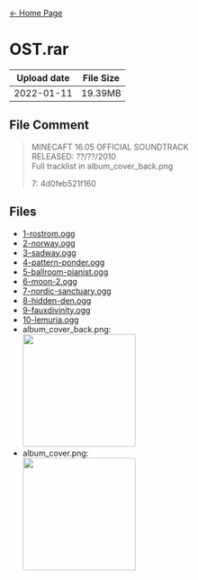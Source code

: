[← Home Page](../README.md#7-other-content)

# OST.rar
| Upload date  | File Size |
| -----------  | --------- |
| 2022-01-11   | 19.39MB   |

## File Comment
> MINECAFT 16.05 OFFICIAL SOUNDTRACK  
> RELEASED: ??/??/2010  
> Full tracklist in album_cover_back.png
> 
> 7: 4d0feb521f160

## Files
* [1-rostrom.ogg](ost/rostrom.md)
* [2-norway.ogg](ost/norway.md)
* [3-sadway.ogg](ost/sadway.md)
* [4-pattern-ponder.ogg](ost/pattern-ponder.md)
* [5-ballroom-pianist.ogg](ost/ballroom-pianist.md)
* [6-moon-2.ogg](ost/moon-2.md)
* [7-nordic-sanctuary.ogg](ost/nordic-sanctuary.md)
* [8-hidden-den.ogg](ost/hidden-den.md)
* [9-fauxdivinity.ogg](ost/faux-divinity.md)
* [10-lemuria.ogg](ost/lemuria.md)
* album_cover_back.png:  
  <img src="https://lh6.googleusercontent.com/Nz1viPmEICgTqgb5PVgp1zdz2zY9XJpgeZjNK--CicOkh7-3NDMxQlt8QpqsAMEO-nlEscs4WsgrQwPPqCFMuG1Ne9QvDv8ucrS8GuNR6i6iVv14ax_86rG0wUaUEa0esZ6mKZdij6g2ACqsDszZ" width="200">
* album_cover.png:  
  <img src="https://lh4.googleusercontent.com/ZGGhu920uwsLmpUJaPVu1X_kB4EcRfpml6PHpuYTFJ4eeaMyUTjaNjQKhXN49DXepUqwp6slZik48gwwQcXmf4oyjv83enSlIrpm-gJ-Ie0ZzEgYEV2EhWhv06nWMnK4QRN0uwYzDpSQRPQdGbVL" width="200">